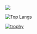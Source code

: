 ![](https://media.tenor.com/tD7OYvf0DXcAAAAC/80s-retro.gif)

[![Top Langs](https://github-readme-stats.vercel.app/api/top-langs/?username=fusion407&layout=compact)](https://github.com/anuraghazra/github-readme-stats)


[![trophy](https://github-profile-trophy.vercel.app/?username=fusion407&rank=-C,-?&theme=alduin)](https://github.com/ryo-ma/github-profile-trophy)


